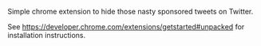 Simple chrome extension to hide those nasty sponsored tweets on Twitter.

See https://developer.chrome.com/extensions/getstarted#unpacked for installation instructions.
